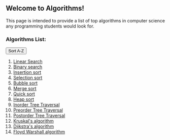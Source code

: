 ## Welcome to Algorithms!

This page is intended to provide a list of top algorithms in computer science any programming students would look for.

### Algorithms List:
<button onclick="sortList()">Sort A-Z</button>

<ol id="id01">
  <li><a href="https://www.geeksforgeeks.org/linear-search/">Linear Search</a></li>
  <li><a href="">Binary search</a></li>
  <li><a href="">Insertion sort</a></li>
  <li><a href="">Selection sort</a></li>
  <li><a href="">Bubble sort</a></li>
  <li><a href="">Merge sort</a></li>
  <li><a href="">Quick sort</a></li>
  <li><a href="">Heap sort</a></li>
  <li><a href="">Inorder Tree Traversal</a></li>
  <li><a href="">Preorder Tree Traversal</a></li>
  <li><a href="">Postorder Tree Traversal</a></li>  
  <li><a href="">Kruskal's algorithm</a></li>
  <li><a href="">Dijkstra's algorithm</a></li>
  <li><a href="">Floyd Warshall algorithm</a></li>
</ol>

<script>
function sortList() {
  var list, i, switching, b, shouldSwitch;
  list = document.getElementById("id01");
  switching = true;
  /* Make a loop that will continue until
  no switching has been done: */
  while (switching) {
    // Start by saying: no switching is done:
    switching = false;
    b = list.getElementsByTagName("LI");
    // Loop through all list items:
    for (i = 0; i < (b.length - 1); i++) {
      // Start by saying there should be no switching:
      shouldSwitch = false;
      /* Check if the next item should
      switch place with the current item: */
      if (b[i].innerHTML.toLowerCase() > b[i + 1].innerHTML.toLowerCase()) {
        /* If next item is alphabetically lower than current item,
        mark as a switch and break the loop: */
        shouldSwitch = true;
        break;
      }
    }
    if (shouldSwitch) {
      /* If a switch has been marked, make the switch
      and mark the switch as done: */
      b[i].parentNode.insertBefore(b[i + 1], b[i]);
      switching = true;
    }
  }
}
</script>
